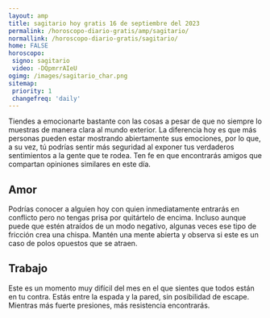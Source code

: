 ```yaml
---
layout: amp
title: sagitario hoy gratis 16 de septiembre del 2023 
permalink: /horoscopo-diario-gratis/amp/sagitario/
normallink: /horoscopo-diario-gratis/sagitario/
home: FALSE
horoscopo:
 signo: sagitario
 video: -DQpmrrAIeU
ogimg: /images/sagitario_char.png
sitemap:
 priority: 1
 changefreq: 'daily'
---
```



Tiendes a emocionarte bastante con las cosas a pesar de que no siempre lo muestras de manera clara al mundo exterior. La diferencia hoy es que más personas pueden estar mostrando abiertamente sus emociones, por lo que, a su vez, tú podrías sentir más seguridad al exponer tus verdaderos sentimientos a la gente que te rodea. Ten fe en que encontrarás amigos que compartan opiniones similares en este día.

## Amor

Podrías conocer a alguien hoy con quien inmediatamente entrarás en conflicto pero no tengas prisa por quitártelo de encima. Incluso aunque puede que estén atraídos de un modo negativo, algunas veces ese tipo de fricción crea una chispa. Mantén una mente abierta y observa si este es un caso de polos opuestos que se atraen.

## Trabajo

Este es un momento muy difícil del mes en el que sientes que todos están en tu contra. Estás entre la espada y la pared, sin posibilidad de escape. Mientras más fuerte presiones, más resistencia encontrarás.